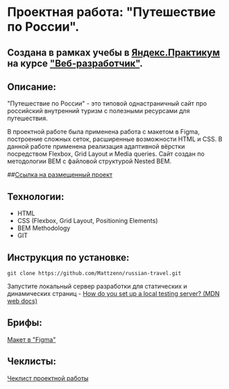 # Проектная работа: "Путешествие по России".

## Создана в рамках учебы в [Яндекс.Практикум](https://praktikum.yandex.ru/) на курсе ["Веб-разработчик"](https://praktikum.yandex.ru/web/).

## Описание:

"Путешествие по России" - это типовой однастраничный сайт про российский внутренний туризм с полезными ресурсами для путешествия. 

В проектной работе была применена работа с макетом в Figma, построение сложных сеток, расширенные возможности HTML и CSS. В данной работе применена реализация адаптивной вёрстки посредством Flexbox, Grid Layout и Media queries. Сайт создан по методологии BEM с файловой структурой Nested BEM.

##[Ссылка на размещенный проект](https://mattzenn.github.io/russian-travel/index.html)

## Технологии:

* HTML
* CSS (Flexbox, Grid Layout, Positioning Elements)
* BEM Methodology
* GIT

## Инструкция по установке: 

```
git clone https://github.com/Mattzenn/russian-travel.git
``` 
Запустите локальный сервер разработки  для статических и динамических страниц - [How do you set up a local testing server? (MDN web docs)](https://developer.mozilla.org/en-US/docs/Learn/Common_questions/set_up_a_local_testing_server)

## Брифы: 
[Макет в "Figma"](https://drive.google.com/file/d/1PA3d-rIn5ncNtcODT_42haGpmgquCk7t/view?usp=sharing) 

## Чеклисты: 
[Чеклист проектной работы](https://code.s3.yandex.net/web-developer/checklists/new-program/checklist-3/index.html)

